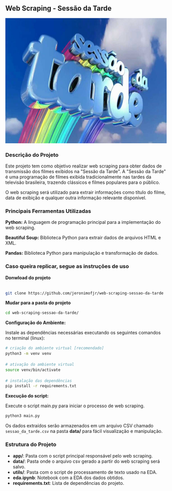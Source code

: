 ## Web Scraping - Sessão da Tarde

<img src="./sessao-da-tarde.jpg" height="390" width="700">

### Descrição do Projeto

Este projeto tem como objetivo realizar web scraping para obter dados de transmissão dos filmes exibidos na "Sessão da Tarde". A "Sessão da Tarde" é uma programação de filmes exibida tradicionalmente nas tardes da televisão brasileira, trazendo clássicos e filmes populares para o público.

  
O web scraping será utilizado para extrair informações como título do filme, data de exibição e qualquer outra informação relevante disponível.

  
### Principais Ferramentas Utilizadas

**Python:** A linguagem de programação principal para a implementação do web scraping.

**Beautiful Soup:** Biblioteca Python para extrair dados de arquivos HTML e XML.

**Pandas:** Biblioteca Python para manipulação e transformação de dados.


### Caso queira replicar, segue as instruções de uso

**Donwload do projeto**
<!--MAIN_BEGIN-->
```bash

git clone https://github.com/jeronimofjr/web-scraping-sessao-da-tarde 
```
<!--MAIN_END-->

**Mudar para a pasta do projeto**
<!--MAIN_BEGIN-->
```bash
cd web-scraping-sessao-da-tarde/
```
<!--MAIN_END-->

**Configuração do Ambiente:**

Instale as dependências necessárias executando os seguintes comandos no terminal (linux): 

<!--MAIN_BEGIN-->
```bash
# criação do ambiente virtual [recomendado]
python3 -m venv venv

# ativação do ambiente virtual
source venv/bin/activate

# instalação das dependências
pip install -r requirements.txt
```
<!--MAIN_END-->


**Execução do script:**

Execute o script main.py para iniciar o processo de web scraping.

<!--MAIN_BEGIN-->
```bash
python3 main.py
```
<!--MAIN_END-->

Os dados extraídos serão armazenados em um arquivo CSV chamado ```sessao_da_tarde.csv``` na pasta **data/** para fácil visualização e manipulação.


### Estrutura do Projeto

* **app/**: Pasta com o script principal responsável pelo web scraping.
* **data/**: Pasta onde o arquivo csv gerado a partir do web scraping será salvo.
* **utils/**: Pasta com o script de processamento de texto usado na EDA.
* **eda.ipynb**: Notebook com a EDA dos dados obtidos.
* **requirements.txt**: Lista de dependências do projeto.
